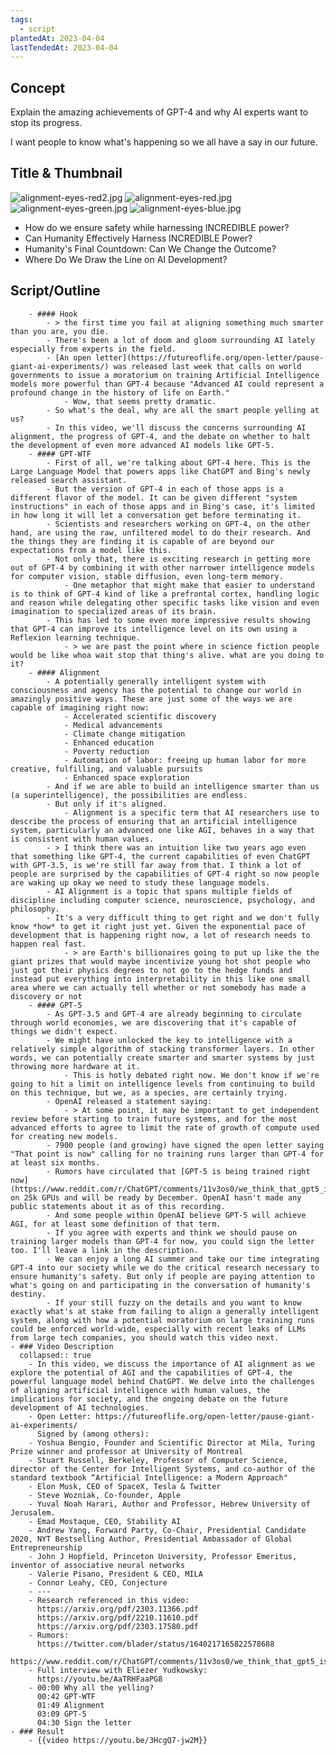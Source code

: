 ```yaml
---
tags:
  - script
plantedAt: 2023-04-04
lastTendedAt: 2023-04-04
---
```

## Concept

Explain the amazing achievements of GPT-4 and why AI experts want to stop its progress.

I want people to know what's happening so we all have a say in our future.

## Title & Thumbnail

![alignment-eyes-red2.jpg](../assets/alignment-eyes-red2_1682289901541_0.jpg) ![alignment-eyes-red.jpg](../assets/alignment-eyes-red_1682289906146_0.jpg) ![alignment-eyes-green.jpg](../assets/alignment-eyes-green_1682289910194_0.jpg) ![alignment-eyes-blue.jpg](../assets/alignment-eyes-blue_1682289912415_0.jpg)

- How do we ensure safety while harnessing INCREDIBLE power?
- Can Humanity Effectively Harness INCREDIBLE Power?
- Humanity's Final Countdown: Can We Change the Outcome?
- Where Do We Draw the Line on AI Development?
## Script/Outline
		- #### Hook
			- > the first time you fail at aligning something much smarter than you are, you die.
			- There's been a lot of doom and gloom surrounding AI lately especially from experts in the field.
			- [An open letter](https://futureoflife.org/open-letter/pause-giant-ai-experiments/) was released last week that calls on world governments to issue a moratorium on training Artificial Intelligence models more powerful than GPT-4 because "Advanced AI could represent a profound change in the history of life on Earth."
				- Wow, that seems pretty dramatic.
			- So what's the deal, why are all the smart people yelling at us?
			- In this video, we'll discuss the concerns surrounding AI alignment, the progress of GPT-4, and the debate on whether to halt the development of even more advanced AI models like GPT-5.
		- #### GPT-WTF
			- First of all, we're talking about GPT-4 here. This is the Large Language Model that powers apps like ChatGPT and Bing's newly released search assistant.
			- But the version of GPT-4 in each of those apps is a different flavor of the model. It can be given different "system instructions" in each of those apps and in Bing's case, it's limited in how long it will let a conversation get before terminating it.
			- Scientists and researchers working on GPT-4, on the other hand, are using the raw, unfiltered model to do their research. And the things they are finding it is capable of are beyond our expectations from a model like this.
			- Not only that, there is exciting research in getting more out of GPT-4 by combining it with other narrower intelligence models for computer vision, stable diffusion, even long-term memory.
				- One metaphor that might make that easier to understand is to think of GPT-4 kind of like a prefrontal cortex, handling logic and reason while delegating other specific tasks like vision and even imagination to specialized areas of its brain.
			- This has led to some even more impressive results showing that GPT-4 can improve its intelligence level on its own using a Reflexion learning technique.
				- > we are past the point where in science fiction people would be like whoa wait stop that thing's alive. what are you doing to it?
		- #### Alignment
			- A potentially generally intelligent system with consciousness and agency has the potential to change our world in amazingly positive ways. These are just some of the ways we are capable of imagining right now:
				- Accelerated scientific discovery
				- Medical advancements
				- Climate change mitigation
				- Enhanced education
				- Poverty reduction
				- Automation of labor: freeing up human labor for more creative, fulfilling, and valuable pursuits
				- Enhanced space exploration
			- And if we are able to build an intelligence smarter than us (a superintelligence), the possibilities are endless.
			- But only if it's aligned.
				- Alignment is a specific term that AI researchers use to describe the process of ensuring that an artificial intelligence system, particularly an advanced one like AGI, behaves in a way that is consistent with human values.
			- > I think there was an intuition like two years ago even that something like GPT-4, the current capabilities of even ChatGPT with GPT-3.5, is we're still far away from that. I think a lot of people are surprised by the capabilities of GPT-4 right so now people are waking up okay we need to study these language models.
			- AI Alignment is a topic that spans multiple fields of discipline including computer science, neuroscience, psychology, and philosophy.
			- It's a very difficult thing to get right and we don't fully know *how* to get it right just yet. Given the exponential pace of development that is happening right now, a lot of research needs to happen real fast.
				- > are Earth's billionaires going to put up like the the giant prizes that would maybe incentivize young hot shot people who just got their physics degrees to not go to the hedge funds and instead put everything into interpretability in this like one small area where we can actually tell whether or not somebody has made a discovery or not
		- #### GPT-5
			- As GPT-3.5 and GPT-4 are already beginning to circulate through world economies, we are discovering that it's capable of things we didn't expect.
			- We might have unlocked the key to intelligence with a relatively simple algorithm of stacking transformer layers. In other words, we can potentially create smarter and smarter systems by just throwing more hardware at it.
				- This is hotly debated right now. We don't know if we're going to hit a limit on intelligence levels from continuing to build on this technique, but we, as a species, are certainly trying.
			- OpenAI released a statement saying:
				- > At some point, it may be important to get independent review before starting to train future systems, and for the most advanced efforts to agree to limit the rate of growth of compute used for creating new models.
			- 7900 people (and growing) have signed the open letter saying "That point is now" calling for no training runs larger than GPT-4 for at least six months.
			- Rumors have circulated that [GPT-5 is being trained right now](https://www.reddit.com/r/ChatGPT/comments/11v3os0/we_think_that_gpt5_is_currently_being_trained_on/) on 25k GPUs and will be ready by December. OpenAI hasn't made any public statements about it as of this recording.
			- And some people within OpenAI believe GPT-5 will achieve AGI, for at least some definition of that term.
			- If you agree with experts and think we should pause on training larger models than GPT-4 for now, you could sign the letter too. I'll leave a link in the description.
			- We can enjoy a long AI summer and take our time integrating GPT-4 into our society while we do the critical research necessary to ensure humanity's safety. But only if people are paying attention to what's going on and participating in the conversation of humanity's destiny.
			- If your still fuzzy on the details and you want to know exactly what's at stake from failing to align a generally intelligent system, along with how a potential moratorium on large training runs could be enforced world-wide, especially with recent leaks of LLMs from large tech companies, you should watch this video next.
	- ### Video Description
	  collapsed:: true
		- In this video, we discuss the importance of AI alignment as we explore the potential of AGI and the capabilities of GPT-4, the powerful language model behind ChatGPT. We delve into the challenges of aligning artificial intelligence with human values, the implications for society, and the ongoing debate on the future development of AI technologies.
		- Open Letter: https://futureoflife.org/open-letter/pause-giant-ai-experiments/
		  Signed by (among others):
		- Yoshua Bengio, Founder and Scientific Director at Mila, Turing Prize winner and professor at University of Montreal
		- Stuart Russell, Berkeley, Professor of Computer Science, director of the Center for Intelligent Systems, and co-author of the standard textbook “Artificial Intelligence: a Modern Approach"
		- Elon Musk, CEO of SpaceX, Tesla & Twitter
		- Steve Wozniak, Co-founder, Apple
		- Yuval Noah Harari, Author and Professor, Hebrew University of Jerusalem.
		- Emad Mostaque, CEO, Stability AI
		- Andrew Yang, Forward Party, Co-Chair, Presidential Candidate 2020, NYT Bestselling Author, Presidential Ambassador of Global Entrepreneurship
		- John J Hopfield, Princeton University, Professor Emeritus, inventor of associative neural networks
		- Valerie Pisano, President & CEO, MILA
		- Connor Leahy, CEO, Conjecture
		- ---
		- Research referenced in this video:
		  https://arxiv.org/pdf/2303.11366.pdf
		  https://arxiv.org/pdf/2210.11610.pdf
		  https://arxiv.org/pdf/2303.17580.pdf
		- Rumors:
		  https://twitter.com/blader/status/1640217165822578688
		  https://www.reddit.com/r/ChatGPT/comments/11v3os0/we_think_that_gpt5_is_currently_being_trained_on/
		- Full interview with Eliezer Yudkowsky:
		  https://youtu.be/AaTRHFaaPG8
		- 00:00 Why all the yelling?
		  00:42 GPT-WTF
		  01:49 Alignment
		  03:09 GPT-5
		  04:30 Sign the letter
	- ### Result
		- {{video https://youtu.be/3HcgQ7-jw2M}}